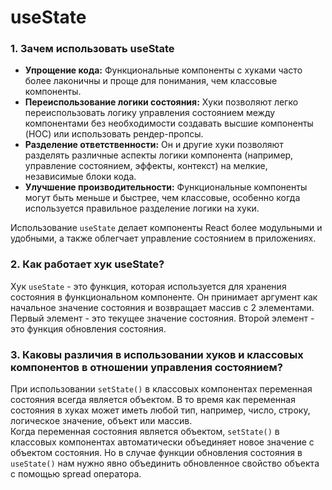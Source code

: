 # useState

### 1. Зачем использовать useState

- **Упрощение кода:** Функциональные компоненты с хуками часто более лаконичны и проще для понимания, чем классовые компоненты.
- **Переиспользование логики состояния:** Хуки позволяют легко переиспользовать логику управления состоянием между компонентами без необходимости создавать высшие компоненты (HOC) или использовать рендер-пропcы.
- **Разделение ответственности:** Он и другие хуки позволяют разделять различные аспекты логики компонента (например, управление состоянием, эффекты, контекст) на мелкие, независимые блоки кода.
- **Улучшение производительности:** Функциональные компоненты могут быть меньше и быстрее, чем классовые, особенно когда используется правильное разделение логики на хуки.

Использование `useState` делает компоненты React более модульными и удобными, а также облегчает управление состоянием в приложениях.

### 2. Как работает хук useState?

Хук `useState` - это функция, которая используется для хранения состояния в функциональном компоненте. Он принимает аргумент как начальное значение состояния и возвращает массив с 2 элементами. Первый элемент - это текущее значение состояния. Второй элемент - это функция обновления состояния.

### 3. Каковы различия в использовании хуков и классовых компонентов в отношении управления состоянием?

При использовании `setState()` в классовых компонентах переменная состояния всегда является объектом. В то время как переменная состояния в хуках может иметь любой тип, например, число, строку, логическое значение, объект или массив.  
Когда переменная состояния является объектом, `setState()` в классовых компонентах автоматически объединяет новое значение с объектом состояния. Но в случае функции обновления состояния в `useState()` нам нужно явно объединить обновленное свойство объекта с помощью spread оператора.

